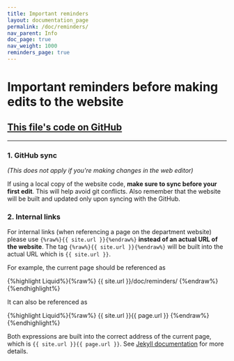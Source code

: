 ```yaml
---
title: Important reminders
layout: documentation_page
permalink: /doc/reminders/
nav_parent: Info
doc_page: true
nav_weight: 1000
reminders_page: true
---
```


# Important reminders before making edits to the website

## [This file's code on GitHub](https://raw.githubusercontent.com/uva-math/uva-math-code/master/documentation/reminders.md)

---

### 1. GitHub sync

*(This does not apply if you're making changes in the web editor)*

If using a local copy of the website code, **make sure to sync before your first edit**. This will help avoid git conflicts.
Also remember that the website will be built and updated only upon syncing with the GitHub.

### 2. Internal links

For internal links (when referencing a page on the department website)
please use `{%raw%}{{ site.url }}{%endraw%}`
**instead of an actual URL of the website**.
The tag
`{%raw%}{{ site.url }}{%endraw%}`
will be built into the actual URL which is `{{ site.url }}`.

For example, the current page should be referenced as

{%highlight Liquid%}{%raw%}
{{ site.url }}/doc/reminders/
{%endraw%}{%endhighlight%}

It can also be referenced as

{%highlight Liquid%}{%raw%}
{{ site.url }}{{ page.url }}
{%endraw%}{%endhighlight%}

Both expressions are built into the correct address of the current page, which is `{{ site.url }}{{ page.url }}`.
See [Jekyll documentation](https://jekyllrb.com/docs/variables/) for more details.
